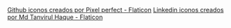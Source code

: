 <a href="https://www.flaticon.es/iconos-gratis/github" title="github iconos">Github iconos creados por Pixel perfect - Flaticon</a>
<a href="https://www.flaticon.es/iconos-gratis/linkedin" title="linkedin iconos">Linkedin iconos creados por Md Tanvirul Haque - Flaticon</a>